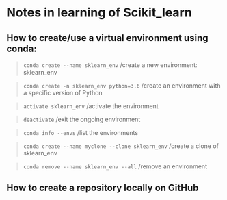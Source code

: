 # Notes in learning of Scikit_learn

## How to create/use a virtual environment using conda:
> `conda create --name sklearn_env` /create a new environment: sklearn_env

> `conda create -n sklearn_env python=3.6` /create an environment with a specific version of Python

> `activate sklearn_env` /activate the environment

> `deactivate` /exit the ongoing environment

> `conda info --envs` /list the environments

> `conda create --name myclone --clone sklearn_env` /create a clone of sklearn_env

> `conda remove --name sklearn_env --all` /remove an environment

## How to create a repository locally on GitHub
> 


